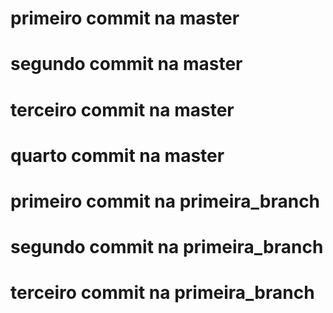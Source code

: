 # primeiro commit na master

# segundo commit na master

# terceiro commit na master

# quarto commit na master
# primeiro commit na primeira_branch

# segundo commit na primeira_branch

# terceiro commit na primeira_branch
